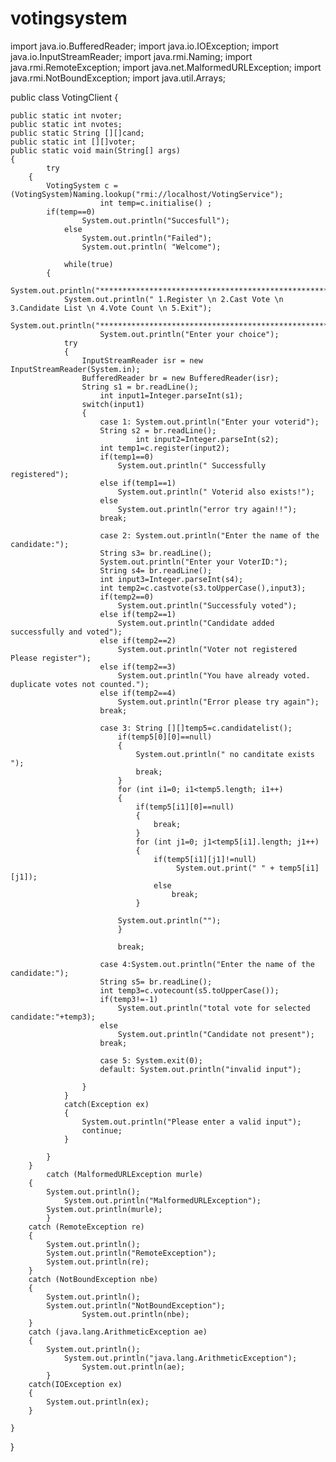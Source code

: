 # votingsystem
import java.io.BufferedReader;
import java.io.IOException;
import java.io.InputStreamReader;
import java.rmi.Naming; 
import java.rmi.RemoteException; 
import java.net.MalformedURLException; 
import java.rmi.NotBoundException; 
import java.util.Arrays;

 
public class VotingClient 
{ 

	public static int nvoter;
	public static int nvotes;
	public static String [][]cand;
	public static int [][]voter;
	public static void main(String[] args) 
	{ 
	        try 
		{ 
			VotingSystem c = (VotingSystem)Naming.lookup("rmi://localhost/VotingService"); 
                        int temp=c.initialise() ;
			if(temp==0)
    				System.out.println("Succesfull");
	    		else
	    			System.out.println("Failed");	
            		System.out.println( "Welcome");

	    		while(true)
			{
				System.out.println("**************************************************************************"); 
				System.out.println(" 1.Register \n 2.Cast Vote \n 3.Candidate List \n 4.Vote Count \n 5.Exit");
		 		System.out.println("**************************************************************************"); 
            			System.out.println("Enter your choice");  
	 	 		try
				{
					InputStreamReader isr = new InputStreamReader(System.in);
					BufferedReader br = new BufferedReader(isr);
					String s1 = br.readLine();
	        			int input1=Integer.parseInt(s1);
	  				switch(input1)
					{
						case 1: System.out.println("Enter your voterid");
						String s2 = br.readLine();
	      		        		int input2=Integer.parseInt(s2);
						int temp1=c.register(input2);
						if(temp1==0) 
							System.out.println(" Successfully registered");
						else if(temp1==1) 
							System.out.println(" Voterid also exists!");
						else 
							System.out.println("error try again!!");
						break;

						case 2:	System.out.println("Enter the name of the candidate:");
						String s3= br.readLine();
						System.out.println("Enter your VoterID:");
						String s4= br.readLine();
						int input3=Integer.parseInt(s4);
						int temp2=c.castvote(s3.toUpperCase(),input3);
						if(temp2==0) 
							System.out.println("Successfuly voted");
						else if(temp2==1) 
							System.out.println("Candidate added successfully and voted");
						else if(temp2==2)
							System.out.println("Voter not registered Please register");
						else if(temp2==3) 
							System.out.println("You have already voted. duplicate votes not counted.");
						else if(temp2==4)
							System.out.println("Error please try again");
						break;

						case 3: String [][]temp5=c.candidatelist();
							if(temp5[0][0]==null) 
							{
								System.out.println(" no canditate exists ");
								break;
							}
							for (int i1=0; i1<temp5.length; i1++) 
							{
								if(temp5[i1][0]==null)
								{
									break;
								}
								for (int j1=0; j1<temp5[i1].length; j1++) 
								{
									if(temp5[i1][j1]!=null)
					   				     System.out.print(" " + temp5[i1][j1]);
									else	
										break;
								}
					
							System.out.println("");
		 					}

							break;
	
						case 4:System.out.println("Enter the name of the candidate:");
						String s5= br.readLine();
						int temp3=c.votecount(s5.toUpperCase());
						if(temp3!=-1) 
							System.out.println("total vote for selected candidate:"+temp3);
						else 
							System.out.println("Candidate not present");
						break;
	
						case 5: System.exit(0);
						default: System.out.println("invalid input");
			
					}
				}
				catch(Exception ex)
				{ 
					System.out.println("Please enter a valid input"); 
					continue;
				}
	  
			}		      
		} 
	        catch (MalformedURLException murle) 
		{ 
			System.out.println(); 
		        System.out.println("MalformedURLException"); 
			System.out.println(murle); 
	        } 
		catch (RemoteException re) 
		{ 
			System.out.println(); 
			System.out.println("RemoteException"); 
			System.out.println(re); 
		} 
		catch (NotBoundException nbe) 
		{ 
			System.out.println(); 
			System.out.println("NotBoundException"); 
            		System.out.println(nbe); 
		} 
		catch (java.lang.ArithmeticException ae) 
		{ 
			System.out.println(); 
        		System.out.println("java.lang.ArithmeticException"); 
            		System.out.println(ae); 
        	}
 		catch(IOException ex)
		{ 
			System.out.println(ex);
		} 

	} 
} 
